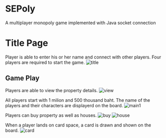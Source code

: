 # SEPoly
A multiplayer monopoly game implemented with Java socket connection

# Title Page
Player is able to enter his or her name and connect with other players. Four players are required to start the game.
![title](https://user-images.githubusercontent.com/47154880/71324407-ffd3da80-2510-11ea-8ad3-c0245a3bd1e7.PNG)

## Game Play
Players are able to view the property details.
![view](https://user-images.githubusercontent.com/47154880/71324638-c3ee4480-2513-11ea-879f-5fb2edb376dc.PNG)

All players start with 1 milion and 500 thousand baht. The name of the players and their characters are displayerd on the board.
![main1](https://user-images.githubusercontent.com/47154880/71324494-d9fb0580-2511-11ea-900a-f0edb1fb3ba1.PNG)

Players can buy property as well as houses.
![buy](https://user-images.githubusercontent.com/47154880/71324516-3100da80-2512-11ea-98d6-d419f58f0b93.PNG)
![house](https://user-images.githubusercontent.com/47154880/71324541-7fae7480-2512-11ea-948e-2f9ea1fd5402.PNG)

When a player lands on card space, a card is drawn and shown on the board.
![card](https://user-images.githubusercontent.com/47154880/71324579-fea3ad00-2512-11ea-9f06-a30d4d1d4c3f.PNG)
